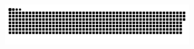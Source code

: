 ![github contribution grid snake animation](https://raw.githubusercontent.com/RomanYankov/snake/output/github-contribution-grid-snake.svg)

